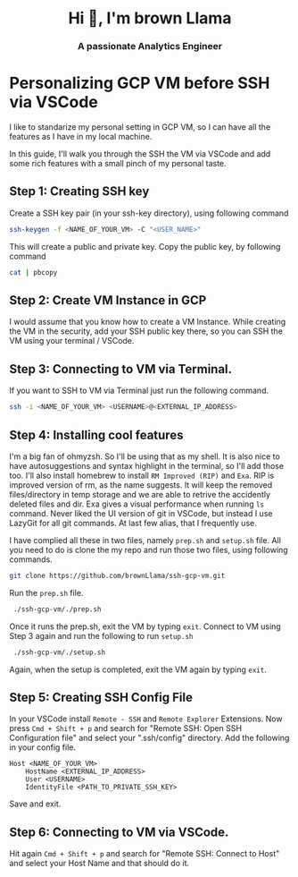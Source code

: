 #

<h1 align="center">Hi 👋, I'm brown Llama </h1>
<h3 align="center">A passionate Analytics Engineer</h3>

# Personalizing GCP VM before SSH via VSCode

I like to standarize my personal setting in GCP VM, so I can have all the features as I have in my local machine.

In this guide, I'll walk you through the SSH the VM via VSCode and add some rich features with a small pinch of my personal taste.

## Step 1: Creating SSH key

Create a SSH key pair (in your ssh-key directory), using following command

```bash
ssh-keygen -f <NAME_OF_YOUR_VM> -C "<USER_NAME>"
```

This will create a public and private key. Copy the public key, by following command

```bash
cat | pbcopy
```

## Step 2: Create VM Instance in GCP

I would assume that you know how to create a VM Instance. While creating the VM in the security, add your SSH public key there, so you can SSH the VM using your terminal / VSCode.

## Step 3: Connecting to VM via Terminal.

If you want to SSH to VM via Terminal just run the following command.

```bash
ssh -i <NAME_OF_YOUR_VM> <USERNAME>@<EXTERNAL_IP_ADDRESS>
```

## Step 4: Installing cool features

I'm a big fan of ohmyzsh. So I'll be using that as my shell. It is also nice to have autosuggestions and syntax highlight in the terminal, so I'll add those too. I'll also install homebrew to install `RM Improved (RIP)` and `Exa`. RIP is improved version of rm, as the name suggests. It will keep the removed files/directory in temp storage and we are able to retrive the accidently deleted files and dir. Exa gives a visual performance when running `ls` command. Never liked the UI version of git in VSCode, but instead I use LazyGit for all git commands. At last few alias, that I frequently use.

I have complied all these in two files, namely `prep.sh` and `setup.sh` file. All you need to do is clone the my repo and run those two files, using following commands.

```bash
git clone https://github.com/brownLlama/ssh-gcp-vm.git
```

Run the `prep.sh` file.

```bash
 ./ssh-gcp-vm/./prep.sh
```

Once it runs the prep.sh, exit the VM by typing `exit`. Connect to VM using Step 3 again and run the following to run `setup.sh`

```bash
 ./ssh-gcp-vm/./setup.sh
```

Again, when the setup is completed, exit the VM again by typing `exit`.

## Step 5: Creating SSH Config File

In your VSCode install `Remote - SSH` and `Remote Explorer` Extensions. Now press `Cmd + Shift + p` and search for "Remote SSH: Open SSH Configuration file" and select your ".ssh/config" directory. Add the following in your config file.

```config
Host <NAME_OF_YOUR_VM>
    HostName <EXTERNAL_IP_ADDRESS>
    User <USERNAME>
    IdentityFile <PATH_TO_PRIVATE_SSH_KEY>
```

Save and exit.

## Step 6: Connecting to VM via VSCode.

Hit again `Cmd + Shift + p` and search for "Remote SSH: Connect to Host" and select your Host Name and that should do it.
